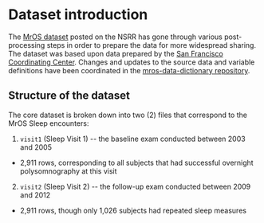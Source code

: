 # Dataset introduction

The [MrOS dataset](:files_path:/datasets) posted on the NSRR has gone through various post-processing steps in order to prepare the data for more widespread sharing. The dataset was based upon data prepared by the [San Francisco Coordinating Center](http://coordinatingcenter.ucsf.edu/research/studies.php). Changes and updates to the source data and variable definitions have been coordinated in the [mros-data-dictionary repository](https://github.com/sleepepi/mros-data-dictionary).

## Structure of the dataset

The core dataset is broken down into two (2) files that correspond to the MrOS Sleep encounters:

1. `visit1` (Sleep Visit 1) -- the baseline exam conducted between 2003 and 2005
  - 2,911 rows, corresponding to all subjects that had successful overnight polysomnography at this visit
2. `visit2` (Sleep Visit 2) -- the follow-up exam conducted between 2009 and 2012
  - 2,911 rows, though only 1,026 subjects had repeated sleep measures

